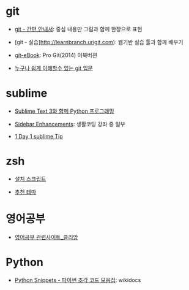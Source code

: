 # git

- [git - 간편 안내서](http://rogerdudler.github.io/git-guide/index.ko.html): 중심 내용만 그림과 함께 한장으로 표현

- [git - 실습]http://learnbranch.urigit.com): 웹기반 실습 툴과 함께 배우기

- [git-eBook](https://git-scm.com/book/ko/v2): Pro Git(2014) 이북버젼

- [누구나 쉽게 이해할수 있는 git 입문](https://backlogtool.com/git-guide/kr/stepup/stepup1_1.html)

# sublime

- [Sublime Text 3와 함께 Python 프로그래밍](http://webnautes.tistory.com/454)

- [Sidebar Enhancements](https://opentutorials.org/course/671/3609): 생활코딩 강좌 중 일부

- [1 Day 1 sublime Tip](http://sublimetexttips.com/articles/)


# zsh

- [설치 스크립트](http://ngee.tistory.com/742)

- [추천 테마](https://gist.github.com/agnoster/3712874)


# 영어공부

- [영어공부 관련사이트_클리앙](http://m.clien.net/cs3/board?bo_table=useful&bo_style=view&wr_id=255835&page=2&spt=-11956)

# Python

- [Python Snippets - 파이썬 조각 코드 모음집](https://wikidocs.net/book/536): wikidocs
